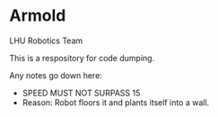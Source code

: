 # Armold
LHU Robotics Team

This is a respository for code dumping.

Any notes go down here:
- SPEED MUST NOT SURPASS 15
 - Reason: Robot floors it and plants itself into a wall.
